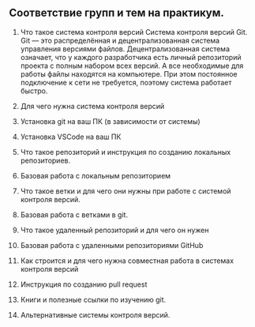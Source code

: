 ## Соответствие групп и тем на практикум.

1. Что такое система контроля версий
Система контроля версий Git. Git — это распределённая и децентрализованная система управления версиями файлов. Децентрализованная система означает, что у каждого разработчика есть личный репозиторий проекта с полным набором всех версий. А все необходимые для работы файлы находятся на компьютере. При этом постоянное подключение к сети не требуется, поэтому система работает быстро.

2. Для чего нужна система контроля версий
3. Установка git на ваш ПК (в зависимости от системы)
4. Установка VSCode на ваш ПК
5. Что такое репозиторий и инструкция по созданию локальных репозиториев.
6. Базовая работа с локальным репозиторием
7. Что такое ветки и для чего они нужны при работе с системой контроля версий.
8. Базовая работа с ветками в git.
9. Что такое удаленный репозиторий и для чего он нужен
10. Базовая работа с удаленными репозиториями GitHub
11. Как строится и для чего нужна совместная работа в системах контроля версий
12. Инструкция по созданию pull request
13. Книги и полезные ссылки по изучению git.
14. Альтернативные системы контроля версий.
